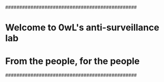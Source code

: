 ###############################################              
#   Welcome to 0wL's anti-surveillance lab    #        
#                                             #       
#      From the people, for the people        #        
###############################################
